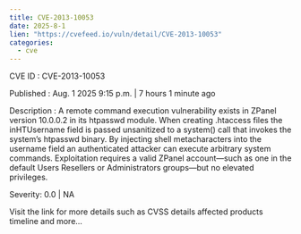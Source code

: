 ```yaml
--- 
title: CVE-2013-10053
date: 2025-8-1
lien: "https://cvefeed.io/vuln/detail/CVE-2013-10053"
categories:
  - cve
---
```


CVE ID : CVE-2013-10053

Published :  Aug. 1
2025
9:15 p.m. | 7 hours
1 minute ago

Description : A remote command execution vulnerability exists in ZPanel version 10.0.0.2 in its htpasswd module. When creating .htaccess files
the inHTUsername field is passed unsanitized to a system() call that invokes the system’s htpasswd binary. By injecting shell metacharacters into the username field
an authenticated attacker can execute arbitrary system commands. Exploitation requires a valid ZPanel account—such as one in the default Users
Resellers
or Administrators groups—but no elevated privileges.

Severity: 0.0 | NA

Visit the link for more details
such as CVSS details
affected products
timeline
and more...
